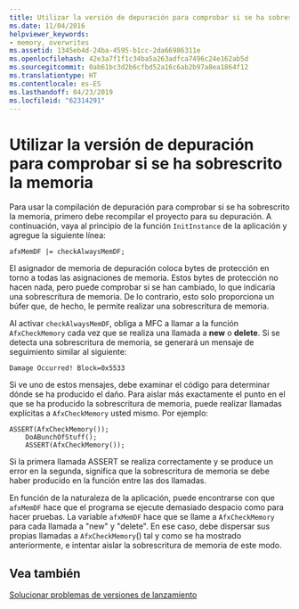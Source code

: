 ```yaml
---
title: Utilizar la versión de depuración para comprobar si se ha sobrescrito la memoria
ms.date: 11/04/2016
helpviewer_keywords:
- memory, overwrites
ms.assetid: 1345eb4d-24ba-4595-b1cc-2da66986311e
ms.openlocfilehash: 42e3a7f1f1c34ba5a263adfca7496c24e162ab5d
ms.sourcegitcommit: 0ab61bc3d2b6cfbd52a16c6ab2b97a8ea1864f12
ms.translationtype: HT
ms.contentlocale: es-ES
ms.lasthandoff: 04/23/2019
ms.locfileid: "62314291"
---
```

# <a name="using-the-debug-build-to-check-for-memory-overwrite"></a>Utilizar la versión de depuración para comprobar si se ha sobrescrito la memoria

Para usar la compilación de depuración para comprobar si se ha sobrescrito la memoria, primero debe recompilar el proyecto para su depuración. A continuación, vaya al principio de la función `InitInstance` de la aplicación y agregue la siguiente línea:

```
afxMemDF |= checkAlwaysMemDF;
```

El asignador de memoria de depuración coloca bytes de protección en torno a todas las asignaciones de memoria. Estos bytes de protección no hacen nada, pero puede comprobar si se han cambiado, lo que indicaría una sobrescritura de memoria. De lo contrario, esto solo proporciona un búfer que, de hecho, le permite realizar una sobrescritura de memoria.

Al activar `checkAlwaysMemDF`, obliga a MFC a llamar a la función `AfxCheckMemory` cada vez que se realiza una llamada a **new** o **delete**. Si se detecta una sobrescritura de memoria, se generará un mensaje de seguimiento similar al siguiente:

```
Damage Occurred! Block=0x5533
```

Si ve uno de estos mensajes, debe examinar el código para determinar dónde se ha producido el daño. Para aislar más exactamente el punto en el que se ha producido la sobrescritura de memoria, puede realizar llamadas explícitas a `AfxCheckMemory` usted mismo. Por ejemplo:

```
ASSERT(AfxCheckMemory());
    DoABunchOfStuff();
    ASSERT(AfxCheckMemory());
```

Si la primera llamada ASSERT se realiza correctamente y se produce un error en la segunda, significa que la sobrescritura de memoria se debe haber producido en la función entre las dos llamadas.

En función de la naturaleza de la aplicación, puede encontrarse con que `afxMemDF` hace que el programa se ejecute demasiado despacio como para hacer pruebas. La variable `afxMemDF` hace que se llame a `AfxCheckMemory` para cada llamada a "new" y "delete". En ese caso, debe dispersar sus propias llamadas a `AfxCheckMemory`() tal y como se ha mostrado anteriormente, e intentar aislar la sobrescritura de memoria de este modo.

## <a name="see-also"></a>Vea también

[Solucionar problemas de versiones de lanzamiento](fixing-release-build-problems.md)
